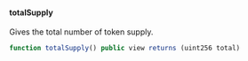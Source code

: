 #### totalSupply

Gives the total number of token supply.

``` js
function totalSupply() public view returns (uint256 total)
```